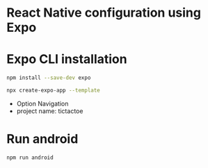 # React Native configuration using Expo

# Expo CLI installation
```bash
npm install --save-dev expo

npx create-expo-app --template
```

- Option Navigation
- project name: tictactoe

# Run android
```bash
npm run android
```
